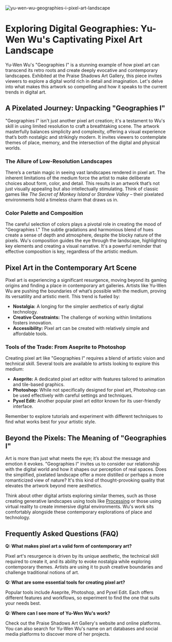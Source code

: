 ![yu-wen-wu-geographies-i-pixel-art-landscape](https://images.pexels.com/photos/19935567/pexels-photo-19935567.jpeg?auto=compress&cs=tinysrgb&fit=crop&h=627&w=1200)

# Exploring Digital Geographies: Yu-Wen Wu's Captivating Pixel Art Landscape

Yu-Wen Wu's "Geographies I" is a stunning example of how pixel art can transcend its retro roots and create deeply evocative and contemporary landscapes. Exhibited at the Praise Shadows Art Gallery, this piece invites viewers to explore a digital world rich in detail and imagination. Let's delve into what makes this artwork so compelling and how it speaks to the current trends in digital art.

## A Pixelated Journey: Unpacking "Geographies I"

"Geographies I" isn't just another pixel art creation; it's a testament to Wu's skill in using limited resolution to craft a breathtaking scene. The artwork masterfully balances simplicity and complexity, offering a visual experience that’s both nostalgic and strikingly modern. It invites viewers to contemplate themes of place, memory, and the intersection of the digital and physical worlds.

### The Allure of Low-Resolution Landscapes

There’s a certain magic in seeing vast landscapes rendered in pixel art. The inherent limitations of the medium force the artist to make deliberate choices about form, color, and detail. This results in an artwork that’s not just visually appealing but also intellectually stimulating. Think of classic games like *The Secret of Monkey Island* or *Stardew Valley* – their pixelated environments hold a timeless charm that draws us in.

### Color Palette and Composition

The careful selection of colors plays a pivotal role in creating the mood of "Geographies I." The subtle gradations and harmonious blend of hues create a sense of depth and atmosphere, despite the blocky nature of the pixels. Wu's composition guides the eye through the landscape, highlighting key elements and creating a visual narrative. It's a powerful reminder that effective composition is key, regardless of the artistic medium.

## Pixel Art in the Contemporary Art Scene

Pixel art is experiencing a significant resurgence, moving beyond its gaming origins and finding a place in contemporary art galleries. Artists like Yu-Wen Wu are pushing the boundaries of what’s possible with the medium, proving its versatility and artistic merit. This trend is fueled by:

*   **Nostalgia:** A longing for the simpler aesthetics of early digital technology.
*   **Creative Constraints:** The challenge of working within limitations fosters innovation.
*   **Accessibility:** Pixel art can be created with relatively simple and affordable tools.

### Tools of the Trade: From Aseprite to Photoshop

Creating pixel art like "Geographies I" requires a blend of artistic vision and technical skill. Several tools are available to artists looking to explore this medium:

*   **Aseprite:** A dedicated pixel art editor with features tailored to animation and tile-based graphics.
*   **Photoshop:** While not specifically designed for pixel art, Photoshop can be used effectively with careful settings and techniques.
*   **Pyxel Edit:** Another popular pixel art editor known for its user-friendly interface.

Remember to explore tutorials and experiment with different techniques to find what works best for your artistic style.

## Beyond the Pixels: The Meaning of "Geographies I"

Art is more than just what meets the eye; it’s about the message and emotion it evokes. "Geographies I" invites us to consider our relationship with the digital world and how it shapes our perception of real spaces. Does the simplified, pixelated landscape offer a more distilled or perhaps a more romanticized view of nature? It's this kind of thought-provoking quality that elevates the artwork beyond mere aesthetics.

Think about other digital artists exploring similar themes, such as those creating generative landscapes using tools like [Processing](https://processing.org/) or those using virtual reality to create immersive digital environments. Wu's work sits comfortably alongside these contemporary explorations of place and technology.

## Frequently Asked Questions (FAQ)

**Q: What makes pixel art a valid form of contemporary art?**

Pixel art's resurgence is driven by its unique aesthetic, the technical skill required to create it, and its ability to evoke nostalgia while exploring contemporary themes. Artists are using it to push creative boundaries and challenge traditional notions of art.

**Q: What are some essential tools for creating pixel art?**

Popular tools include Aseprite, Photoshop, and Pyxel Edit. Each offers different features and workflows, so experiment to find the one that suits your needs best.

**Q: Where can I see more of Yu-Wen Wu's work?**

Check out the Praise Shadows Art Gallery's website and online platforms. You can also search for Yu-Wen Wu's name on art databases and social media platforms to discover more of her projects.
